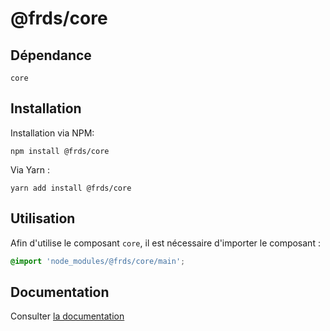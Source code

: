 # @frds/core

## Dépendance
```shell
core
```

## Installation
Installation via NPM:
```
npm install @frds/core
```
Via Yarn :
```
yarn add install @frds/core
```

## Utilisation
Afin d'utilise le composant `core`, il est nécessaire d'importer le composant :
```scss
@import 'node_modules/@frds/core/main';
```
## Documentation

Consulter [la documentation](#)
